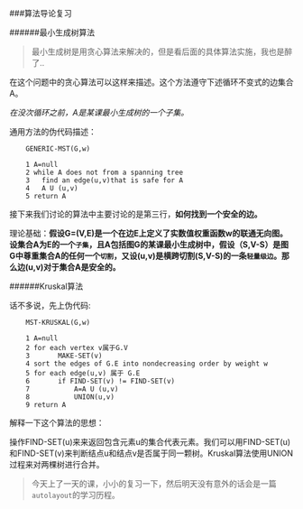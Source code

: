 ###算法导论复习

######最小生成树算法

>最小生成树是用贪心算法来解决的，但是看后面的具体算法实施，我也是醉了..

在这个问题中的贪心算法可以这样来描述。这个方法遵守下述循环不变式的边集合A。

*在没次循环之前，A是某课最小生成树的一个子集。*

通用方法的伪代码描述：


		GENERIC-MST(G,w)
		
		1 A=null
		2 while A does not from a spanning tree
		3 	find an edge(u,v)that is safe for A
		4 	A U (u,v)
		5 return A
		
接下来我们讨论的算法中主要讨论的是第三行，**如何找到一个安全的边。**

理论基础：**假设G=(V,E)是一个在边E上定义了实数值权重函数w的联通无向图。设集合A为E的一个`子集`，且A包括图G的某课最小生成树中，假设（S,V-S）是图G中尊重集合A的任何一个`切割`，又设(u,v)是横跨切割(S,V-S)的一条`轻量级边`。那么边(u,v)对于集合A是安全的。**

######Kruskal算法

话不多说，先上伪代码:

		MST-KRUSKAL(G,w)
		
		1 A=null
		2 for each vertex v属于G.V
		3 		MAKE-SET(v)
		4 sort the edges of G.E into nondecreasing order by weight w
		5 for each edge(u,v) 属于 G.E
		6 		if FIND-SET(v) != FIND-SET(v)
		7			A=A U (u,v)
		8 			UNION(u,v)
		9 return A

解释一下这个算法的思想：
 
操作FIND-SET(u)来来返回包含元素u的集合代表元素。我们可以用FIND-SET(u)和FIND-SET(v)来判断结点u和结点v是否属于同一颗树。Kruskal算法使用UNION过程来对两棵树进行合并。

>今天上了一天的课，小小的复习一下，然后明天没有意外的话会是一篇`autolayout`的学习历程。

